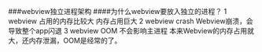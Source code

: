 ###webview独立进程架构
####为什么webview要放入独立的进程？
	1 webview 占用的内存比较大 内存占用巨大
	2 webview crash Webview崩溃，会导致整个app闪退
	3 webview OOM 不会影响主进程  本来Webview的内存占用就大，还内存泄漏，OOM是经常的了。


